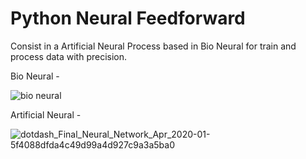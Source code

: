 # Python Neural Feedforward

Consist in a Artificial Neural Process based in Bio Neural for train and process data with precision.

Bio Neural - 

![bio neural](https://user-images.githubusercontent.com/97550794/173396300-065a634b-e698-44b0-a0f0-04da5ec69a68.jpg)


Artificial Neural - 

![dotdash_Final_Neural_Network_Apr_2020-01-5f4088dfda4c49d99a4d927c9a3a5ba0](https://user-images.githubusercontent.com/97550794/173397052-1f67c194-2e82-4613-ab3d-33765a9b7d55.jpg)


